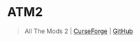 # ATM2

> All The Mods 2 | [CurseForge](https://legacy.curseforge.com/minecraft/modpacks/all-the-mods-2) | [GitHub](https://github.com/AllTheMods/ATM-2)
